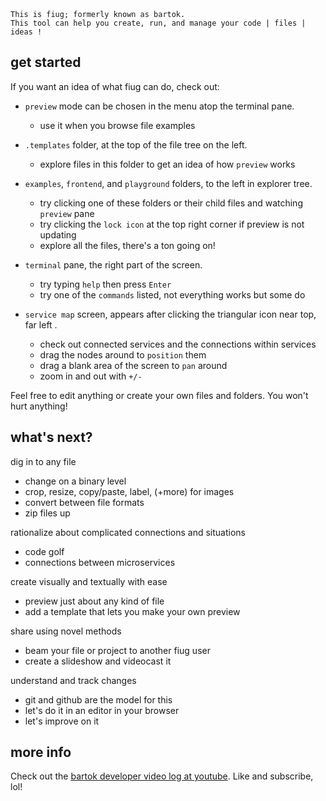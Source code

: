 <!-- no-select -->

<style>
	.background {
		text-align: center;
		margin: 0;
		background-image: url(examples/image/fiug-logo.svg);
		position: absolute;
		top: 40px;
		bottom: 0;
		left: 0;
		right: 0;
		background-size: contain;
		background-repeat: no-repeat;
		background-position: center;
		opacity: 0.01;
		z-index: -1;
	}
	body { margin-top: 1.5em; }
	.markdown-body p { margin-bottom: 0.25em; }
</style>
<p class="background"></p> 

```
This is fiug; formerly known as bartok.
This tool can help you create, run, and manage your code | files | ideas !
```

## get started

If you want an idea of what fiug can do, check out:

- `preview` mode can be chosen in the menu atop the terminal pane.
	- use it when you browse file examples

- `.templates` folder, at the top of the file tree on the left.
	- explore files in this folder to get an idea of how `preview` works

- `examples`, `frontend`, and `playground` folders, to the left in explorer tree.
	- try clicking one of these folders or their child files and watching `preview` pane
	- try clicking the `lock icon` at the top right corner if preview is not updating
	- explore all the files, there's a ton going on!

- `terminal` pane, the right part of the screen.
	- try typing `help` then press `Enter`
	- try one of the `commands` listed, not everything works but some do

- `service map` screen, appears after clicking the triangular icon near top, far left .
	- check out connected services and the connections within services
	- drag the nodes around to `position` them
	- drag a blank area of the screen to `pan` around
	- zoom in and out with `+/-`

Feel free to edit anything or create your own files and folders. You won't hurt anything!

## what's next?

dig in to any file
- change on a binary level
- crop, resize, copy/paste, label, (+more) for images
- convert between file formats
- zip files up

rationalize about complicated connections and situations
- code golf
- connections between microservices

create visually and textually with ease
- preview just about any kind of file
- add a template that lets you make your own preview

share using novel methods
- beam your file or project to another fiug user
- create a slideshow and videocast it

understand and track changes
- git and github are the model for this
- let's do it in an editor in your browser
- let's improve on it

## more info

Check out the [bartok developer video log at youtube](https://www.youtube.com/playlist?list=PLzxw4c2I_GGe6q7XHWH2lXsc9VBfzsNB_).  Like and subscribe, lol!
